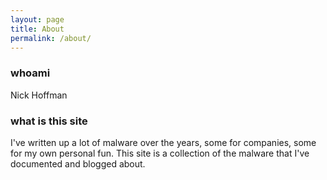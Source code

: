 ```yaml
---
layout: page
title: About
permalink: /about/
---
```


### whoami
Nick Hoffman

### what is this site
I've written up a lot of malware over the years, some for companies, some for my own personal fun.  This site is a collection of the malware that I've documented and blogged about.  

